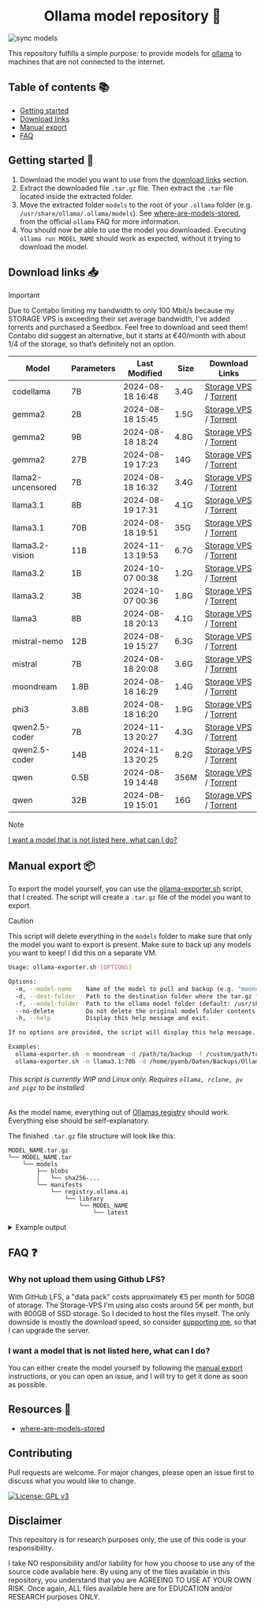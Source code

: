 <h1 align="center">
Ollama model repository 🦙
</h1>

![sync models](https://github.com/Pyenb/Ollama-models/actions/workflows/main.yaml/badge.svg)

This repository fulfills a simple purpose: to provide models for [ollama](https://github.com/ollama/ollama/) to machines that are not connected to the internet.

## Table of contents 📚

- [Getting started](#getting-started-)
- [Download links](#download-links-)
- [Manual export](#manual-export-)
- [FAQ](#faq-)

## Getting started 🚀

1. Download the model you want to use from the [download links](#download-links-) section.
2. Extract the downloaded file `.tar.gz` file. Then extract the `.tar` file located inside the extracted folder.
3. Move the extracted folder `models` to the root of your `.ollama` folder (e.g. `/usr/share/ollama/.ollama/models`). See [where-are-models-stored](https://github.com/ollama/ollama/blob/main/docs/faq.md#where-are-models-stored), from the official `ollama` FAQ for more information.
4. You should now be able to use the model you downloaded. Executing `ollama run MODEL_NAME` should work as expected, without it trying to download the model.

## Download links 📥

> [!IMPORTANT]
> Due to Contabo limiting my bandwidth to only 100 Mbit/s because my STORAGE VPS is exceeding their set average bandwidth, I’ve added torrents and purchased a Seedbox. Feel free to download and seed them! Contabo did suggest an alternative, but it starts at €40/month with about 1/4 of the storage, so that’s definitely not an option.

<!-- MODEL_TABLE_START -->
| Model | Parameters | Last Modified | Size | Download Links |
| --- | --- | --- | --- | --- |
| codellama | 7B | 2024-08-18 16:48 | 3.4G | [Storage VPS](https://data.pyenb.network/Github/Ollama/models/codellama:7b.tar.gz) / [Torrent](https://data.pyenb.network/Github/Ollama/models/torrents/codellama:7b.tar.gz.torrent) |
| gemma2 | 2B | 2024-08-18 15:45 | 1.5G | [Storage VPS](https://data.pyenb.network/Github/Ollama/models/gemma2:2b.tar.gz) / [Torrent](https://data.pyenb.network/Github/Ollama/models/torrents/gemma2:2b.tar.gz.torrent) |
| gemma2 | 9B | 2024-08-18 18:24 | 4.8G | [Storage VPS](https://data.pyenb.network/Github/Ollama/models/gemma2:9b.tar.gz) / [Torrent](https://data.pyenb.network/Github/Ollama/models/torrents/gemma2:9b.tar.gz.torrent) |
| gemma2 | 27B | 2024-08-19 17:23 | 14G | [Storage VPS](https://data.pyenb.network/Github/Ollama/models/gemma2:27b.tar.gz) / [Torrent](https://data.pyenb.network/Github/Ollama/models/torrents/gemma2:27b.tar.gz.torrent) |
| llama2-uncensored | 7B | 2024-08-18 16:32 | 3.4G | [Storage VPS](https://data.pyenb.network/Github/Ollama/models/llama2-uncensored:7b.tar.gz) / [Torrent](https://data.pyenb.network/Github/Ollama/models/torrents/llama2-uncensored:7b.tar.gz.torrent) |
| llama3.1 | 8B | 2024-08-19 17:31 | 4.1G | [Storage VPS](https://data.pyenb.network/Github/Ollama/models/llama3.1:8b.tar.gz) / [Torrent](https://data.pyenb.network/Github/Ollama/models/torrents/llama3.1:8b.tar.gz.torrent) |
| llama3.1 | 70B | 2024-08-18 19:51 | 35G | [Storage VPS](https://data.pyenb.network/Github/Ollama/models/llama3.1:70b.tar.gz) / [Torrent](https://data.pyenb.network/Github/Ollama/models/torrents/llama3.1:70b.tar.gz.torrent) |
| llama3.2-vision | 11B | 2024-11-13 19:53 | 6.7G | [Storage VPS](https://data.pyenb.network/Github/Ollama/models/llama3.2-vision:11b.tar.gz) / [Torrent](https://data.pyenb.network/Github/Ollama/models/torrents/llama3.2-vision:11b.tar.gz.torrent) |
| llama3.2 | 1B | 2024-10-07 00:38 | 1.2G | [Storage VPS](https://data.pyenb.network/Github/Ollama/models/llama3.2:1b.tar.gz) / [Torrent](https://data.pyenb.network/Github/Ollama/models/torrents/llama3.2:1b.tar.gz.torrent) |
| llama3.2 | 3B | 2024-10-07 00:36 | 1.8G | [Storage VPS](https://data.pyenb.network/Github/Ollama/models/llama3.2:3b.tar.gz) / [Torrent](https://data.pyenb.network/Github/Ollama/models/torrents/llama3.2:3b.tar.gz.torrent) |
| llama3 | 8B | 2024-08-18 20:13 | 4.1G | [Storage VPS](https://data.pyenb.network/Github/Ollama/models/llama3:8b.tar.gz) / [Torrent](https://data.pyenb.network/Github/Ollama/models/torrents/llama3:8b.tar.gz.torrent) |
| mistral-nemo | 12B | 2024-08-19 15:27 | 6.3G | [Storage VPS](https://data.pyenb.network/Github/Ollama/models/mistral-nemo:12b.tar.gz) / [Torrent](https://data.pyenb.network/Github/Ollama/models/torrents/mistral-nemo:12b.tar.gz.torrent) |
| mistral | 7B | 2024-08-18 20:08 | 3.6G | [Storage VPS](https://data.pyenb.network/Github/Ollama/models/mistral:7b.tar.gz) / [Torrent](https://data.pyenb.network/Github/Ollama/models/torrents/mistral:7b.tar.gz.torrent) |
| moondream | 1.8B | 2024-08-18 16:29 | 1.4G | [Storage VPS](https://data.pyenb.network/Github/Ollama/models/moondream:1.8b.tar.gz) / [Torrent](https://data.pyenb.network/Github/Ollama/models/torrents/moondream:1.8b.tar.gz.torrent) |
| phi3 | 3.8B | 2024-08-18 16:20 | 1.9G | [Storage VPS](https://data.pyenb.network/Github/Ollama/models/phi3:3.8b.tar.gz) / [Torrent](https://data.pyenb.network/Github/Ollama/models/torrents/phi3:3.8b.tar.gz.torrent) |
| qwen2.5-coder | 7B | 2024-11-13 20:27 | 4.3G | [Storage VPS](https://data.pyenb.network/Github/Ollama/models/qwen2.5-coder:7b.tar.gz) / [Torrent](https://data.pyenb.network/Github/Ollama/models/torrents/qwen2.5-coder:7b.tar.gz.torrent) |
| qwen2.5-coder | 14B | 2024-11-13 20:25 | 8.2G | [Storage VPS](https://data.pyenb.network/Github/Ollama/models/qwen2.5-coder:14b.tar.gz) / [Torrent](https://data.pyenb.network/Github/Ollama/models/torrents/qwen2.5-coder:14b.tar.gz.torrent) |
| qwen | 0.5B | 2024-08-19 14:48 | 356M | [Storage VPS](https://data.pyenb.network/Github/Ollama/models/qwen:0.5b.tar.gz) / [Torrent](https://data.pyenb.network/Github/Ollama/models/torrents/qwen:0.5b.tar.gz.torrent) |
| qwen | 32B | 2024-08-19 15:01 | 16G | [Storage VPS](https://data.pyenb.network/Github/Ollama/models/qwen:32b.tar.gz) / [Torrent](https://data.pyenb.network/Github/Ollama/models/torrents/qwen:32b.tar.gz.torrent) |
<!-- MODEL_TABLE_END -->

> [!NOTE]
>  [I want a model that is not listed here, what can I do?](#i-want-a-model-that-is-not-listed-here-what-can-i-do)

## Manual export 📦

To export the model yourself, you can use the [ollama-exporter.sh](./ollama-exporter.sh) script, that I created. The script will create a `.tar.gz` file of the model you want to export.

> [!CAUTION]
> This script will delete everything in the `models` folder to make sure that only the model you want to export is present. Make sure to back up any models you want to keep! I did this on a separate VM.

```bash
Usage: ollama-exporter.sh [OPTIONS]

Options:
  -m, --model-name    Name of the model to pull and backup (e.g. "moondream", "gemma2:2b", "llama3.1:70b").
  -d, --dest-folder   Path to the destination folder where the tar.gz file will be moved.
  -f, --model-folder  Path to the ollama model folder (default: /usr/share/ollama/.ollama/models).
  --no-delete         Do not delete the original model folder contents after moving.
  -h, --help          Display this help message and exit.

If no options are provided, the script will display this help message.

Examples:
  ollama-exporter.sh -m moondream -d /path/to/backup -f /custom/path/to/models
  ollama-exporter.sh -m llama3.1:70b -d /home/pyenb/Daten/Backups/Ollama/models
```

###### This script is currently WIP and Linux only. Requires `ollama, rclone, pv and pigz` to be installed

As the model name, everything out of [Ollamas registry](https://registry.ollama.com/library) should work. Everything else should be self-explanatory.

The finished `.tar.gz` file structure will look like this:

```plaintext
MODEL_NAME.tar.gz
└── MODEL_NAME.tar
    └── models
        ├── blobs
        │   └── sha256-...
        └── manifests
            └── registry.ollama.ai
                └── library
                    └── MODEL_NAME
                        └── latest
```

<details>
<summary>Example output</summary>

```bash
pyenb@ollama:~$ sudo ./ollama-exporter.sh -m llama3.1:70b -d /home/pyenb/Daten/Backups/Ollama/models
Pulling the Ollama model: llama3.1:70b...
pulling manifest 
pulling a677b4a4b70c... 100% 39 GB                         
pulling 11ce4ee3e170... 100% 1.7 KB                         
pulling 0ba8f0e314b4... 100% 12 KB                         
pulling 56bb8bd477a5... 100% 96 B                         
pulling 654440dac7f3... 100% 486 B                         
verifying sha256 digest 
writing manifest 
removing any unused layers 
success 
Compressing the model folder...
37.2GiB 0:02:41 [ 235MiB/s] [==========================================================================] 100%            
Moving the tar.gz file to the destination folder using rclone...
2024/08/18 19:51:15 NOTICE: Config file "/root/.config/rclone/rclone.conf" not found - using defaults
Transferred:       35.464 GiB / 35.464 GiB, 100%, 1.243 MiB/s, ETA 0s
Checks:                 2 / 2, 100%
Deleted:                1 (files), 0 (dirs)
Renamed:                1
Transferred:            1 / 1, 100%
Elapsed time:      7m36.3s
Press Enter to continue with deletion or Ctrl+C to cancel...
Deleting the original model folder contents...
Model moved and cleaned up successfully.
```

</details>

## FAQ ❓

### Why not upload them using Github LFS?

With GitHub LFS, a "data pack" costs approximately €5 per month for 50GB of storage. The Storage-VPS I'm using also costs around 5€ per month, but with 800GB of SSD storage. So I decided to host the files myself. The only downside is mostly the download speed, so consider [supporting me](https://github.com/sponsors/Pyenb), so that I can upgrade the server.

### I want a model that is not listed here, what can I do?

You can either create the model yourself by following the [manual export](#manual-export) instructions, or you can open an issue, and I will try to get it done as soon as possible.

## Resources 🔗

- [where-are-models-stored](https://github.com/ollama/ollama/blob/main/docs/faq.md#where-are-models-stored)

## Contributing

Pull requests are welcome. For major changes, please open an issue first to discuss what you would like to change.

[![License: GPL v3](https://img.shields.io/badge/License-GPLv3-blue.svg)](https://www.gnu.org/licenses/gpl-3.0)

## Disclaimer

This repository is for research purposes only, the use of this code is your responsibility.

I take NO responsibility and/or liability for how you choose to use any of the source code available here. By using any of the files available in this repository, you understand that you are AGREEING TO USE AT YOUR OWN RISK. Once again, ALL files available here are for EDUCATION and/or RESEARCH purposes ONLY.
